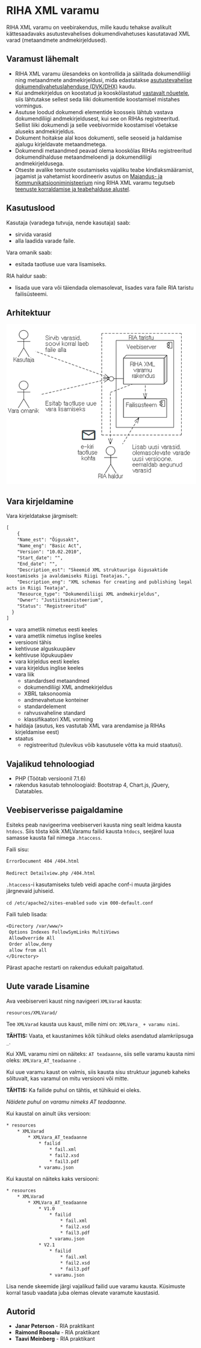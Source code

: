 # RIHA XML varamu

RIHA XML varamu on veebirakendus, mille kaudu tehakse avalikult kättesaadavaks asutustevahelises dokumendivahetuses kasutatavad XML varad (metaandmete andmekirjeldused).

## Varamust lähemalt

- RIHA XML varamu ülesandeks on kontrollida ja säilitada dokumendiliigi ning metaandmete andmekirjeldusi, mida edastatakse [asutustevahelise dokumendivahetuslahenduse (DVK/DHX)](https://www.ria.ee/ee/dokumendivahetus-dhx.html) kaudu.
- Kui andmekirjeldus on koostatud ja kooskõlastatud [vastavalt nõuetele](https://mkm.ee/sites/default/files/juhis_dokumendiliigi_xml_andmekirjelduse_koostamiseks.pdf), siis lähtutakse sellest seda liiki dokumentide koostamisel mistahes vormingus.
- Asutuse loodud dokumendi elementide koosseis lähtub vastava dokumendiliigi andmekirjeldusest, kui see on RIHAs registreeritud. Sellist liiki dokumendi ja selle veebivormide koostamisel võetakse aluseks andmekirjeldus.
- Dokument hoitakse alal koos dokumenti, selle seoseid ja haldamise ajalugu kirjeldavate metaandmetega.
- Dokumendi metaandmed peavad olema kooskõlas RIHAs registreeritud dokumendihalduse metaandmeloendi ja dokumendiliigi andmekirjeldusega.
- Otseste avalike teenuste osutamiseks vajaliku teabe kindlaksmääramist, jagamist ja vahetamist koordineeriv asutus on [Majandus- ja Kommunikatsiooniministeerium](https://www.mkm.ee/et/tegevused-eesmargid/infouhiskond/dokumendihaldusest-infohalduseni) ning RIHA XML varamu tegutseb [teenuste korraldamise ja teabehalduse alustel](https://www.riigiteataja.ee/akt/131052017007?leiaKehtiv).

## Kasutuslood

Kasutaja (varadega tutvuja, nende kasutaja) saab:

- sirvida varasid
- alla laadida varade faile.

Vara omanik saab:

- esitada taotluse uue vara lisamiseks.

RIA haldur saab:

- lisada uue vara või täiendada olemasolevat, lisades vara faile RIA taristu failisüsteemi.

## Arhitektuur

![](docs/Architecture.PNG)

## Vara kirjeldamine

Vara kirjeldatakse järgmiselt:

```
[
    {
    "Name_est": "Õigusakt",
    "Name_eng": "Basic Act",
    "Version": "10.02.2010",
    "Start_date": "",
    "End_date": "",
    "Description_est": "Skeemid XML struktuuriga õigusaktide koostamiseks ja avaldamiseks Riigi Teatajas.",
    "Description_eng": "XML schemas for creating and publishing legal acts in Riigi Teataja",
    "Resource_type": "Dokumendiliigi XML andmekirjeldus",
    "Owner": "Justiitsministeerium",
    "Status": "Registreeritud"
  }
]
```

- vara ametlik nimetus eesti keeles
- vara ametlik nimetus inglise keeles
- versiooni tähis
- kehtivuse alguskuupäev
- kehtivuse lõpukuupäev
- vara kirjeldus eesti keeles
- vara kirjeldus inglise keeles
- vara liik
  - standardsed metaandmed
  - dokumendiliigi XML andmekirjeldus
  - XBRL taksonoomia
  - andmevahetuse konteiner
  - standardelement
  - rahvusvaheline standard
  - klassifikaatori XML vorming
- haldaja (asutus, kes vastutab XML vara arendamise ja RIHAs kirjeldamise eest)
- staatus
  - registreeritud (tulevikus võib kasutusele võtta ka muid staatusi).

## Vajalikud tehnoloogiad

- PHP (Töötab versioonil 7.1.6)
- rakendus kasutab tehnoloogiaid: Bootstrap 4, Chart.js, jQuery, Datatables.

## Veebiserverisse paigaldamine

Esiteks peab navigeerima veebiserveri kausta ning sealt leidma kausta `htdocs`.
Siis tõsta kõik XMLVaramu failid kausta `htdocs`, seejärel luua samasse kausta fail nimega `.htaccess`.

Faili sisu:
```
ErrorDocument 404 /404.html

Redirect Detailview.php /404.html
```
`.htaccess`-i kasutamiseks tuleb veidi apache conf-i muuta järgides järgnevaid juhiseid.

`cd /etc/apache2/sites-enabled`
`sudo vim 000-default.conf`

Faili tuleb lisada:

```
<Directory /var/www/>
 Options Indexes FollowSymLinks MultiViews
 AllowOverride All
 Order allow,deny
 allow from all
</Directory>

```
Pärast apache restarti on rakendus edukalt paigaltatud.
## Uute varade Lisamine

Ava veebiserveri kaust ning navigeeri `XMLVarad` kausta:

```
resources/XMLVarad/
```

Tee `XMLVarad` kausta uus kaust, mille nimi on: `XMLVara_ + varamu nimi`.

**TÄHTIS:** Vaata, et kaustanimes kõik tühikud oleks asendatud alamkriipsuga `_`.

Kui XML varamu nimi on näiteks: `AT teadaanne`, siis selle varamu kausta nimi oleks: `XMLVara_AT_teadaanne
`.

Kui uue varamu kaust on valmis, siis kausta sisu struktuur jaguneb kaheks sõltuvalt, kas varamul on mitu  versiooni või mitte.

**TÄHTIS:** Ka failide puhul on tähtis, et tühikuid ei oleks.

*Näidete puhul on varamu nimeks AT teadaanne.*

Kui kaustal on ainult üks versioon:

```
* resources
    * XMLVarad
        * XMLVara_AT_teadaanne
            * failid
                * fail.xml
                * fail2.xsd
                * fail3.pdf
            * varamu.json
```

Kui kaustal on näiteks kaks versiooni:

```
* resources
    * XMLVarad
        * XMLVara_AT_teadaanne
            * V1.0
                * failid
                    * fail.xml
                    * fail2.xsd
                    * fail3.pdf
                * varamu.json
            * V2.1
                * failid
                    * fail.xml
                    * fail2.xsd
                    * fail3.pdf
                * varamu.json
```

Lisa nende skeemide järgi vajalikud failid uue varamu kausta. Küsimuste korral tasub vaadata juba olemas olevate varamute kaustasid.

## Autorid

* **Janar Peterson** - RIA praktikant
* **Raimond Roosalu** - RIA praktikant
* **Taavi Meinberg** - RIA praktikant
